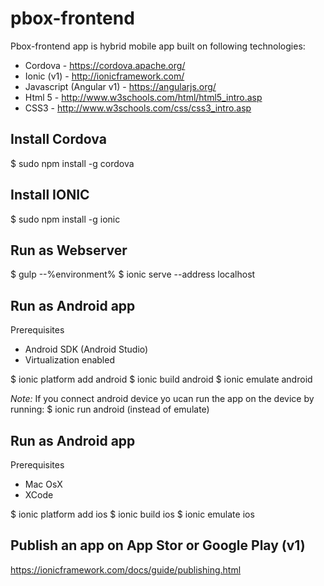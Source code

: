 # pbox-frontend

Pbox-frontend app is hybrid mobile app built on following technologies:

* Cordova - https://cordova.apache.org/
* Ionic (v1) - http://ionicframework.com/
* Javascript (Angular v1) - https://angularjs.org/
* Html 5 - http://www.w3schools.com/html/html5_intro.asp
* CSS3 - http://www.w3schools.com/css/css3_intro.asp 

## Install Cordova
$ sudo npm install -g cordova

## Install IONIC
$ sudo npm install -g ionic

## Run as Webserver
$ gulp --%environment%
$ ionic serve --address localhost

## Run as Android app
Prerequisites
* Android SDK (Android Studio)
* Virtualization enabled

$ ionic platform add android
$ ionic build android
$ ionic emulate android

*Note:* If you connect android device yo ucan run the app on the device by running:
$ ionic run android (instead of emulate)

## Run as Android app
Prerequisites
* Mac OsX
* XCode

$ ionic platform add ios
$ ionic build ios
$ ionic emulate ios

## Publish an app on App Stor or Google Play (v1)
https://ionicframework.com/docs/guide/publishing.html 


